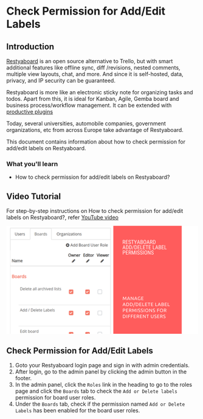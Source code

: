 # Check Permission for Add/Edit Labels

## Introduction

[Restyaboard](https://restya.com/board) is an open source alternative to Trello, but with smart additional features like offline sync, diff /revisions, nested comments, multiple view layouts, chat, and more. And since it is self-hosted, data, privacy, and IP security can be guaranteed.

Restyaboard is more like an electronic sticky note for organizing tasks and todos. Apart from this, it is ideal for Kanban, Agile, Gemba board and business process/workflow management. It can be extended with [productive plugins](https://restya.com/board/apps "productive plugins")

Today, several universities, automobile companies, government organizations, etc from across Europe take advantage of Restyaboard.

This document contains information about how to check permission for add/edit labels on Restyaboard.

### What you'll learn

*   How to check permission for add/edit labels on Restyaboard?

## Video Tutorial

For step-by-step instructions on How to check permission for add/edit labels on Restyaboard?, refer [YouTube video](https://www.youtube.com/watch?v=PvDJ1qR3O2g "Watch video on check permission for add/edit labels")

[![check permission for add/edit labels](restyaboard-check-permission-for-add-edit-labels.png)](https://www.youtube.com/watch?v=PvDJ1qR3O2g "Watch video on check permission for add/edit labels")

## Check Permission for Add/Edit Labels

1.  Goto your Restyaboard login page and sign in with admin credentials.
2.  After login, go to the admin panel by clicking the admin button in the footer.
3.  In the admin panel, click the `Roles` link in the heading to go to the roles page and click the `Boards` tab to check the `Add or Delete labels` permission for board user roles.
4.  Under the `Boards` tab, check if the permission named `Add or Delete Labels` has been enabled for the board user roles.